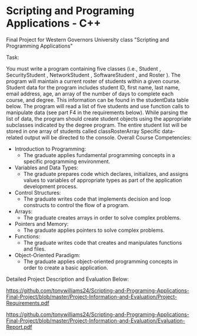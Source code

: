# Scripting and Programing Applications - C++
Final Project for Western Governors University class "Scripting and Programming Applications"

Task:

You must write a program containing five classes (i.e., Student , SecurityStudent , NetworkStudent , SoftwareStudent , and Roster ). The program will maintain a current roster of students within a given course. Student data for the program includes student ID, first name, last name, email address, age, an array of the number of days to complete each course, and degree. This information can be found in the studentData table below. The program will read a list of five students and use function calls to manipulate data (see part F4 in the requirements below). While parsing the list of data, the program should create student objects using the appropriate subclasses indicated by the degree program. The entire student list will be stored in one array of students called classRosterArray Specific data-related output will be directed to the console.
Overall Course Competencies:

- Introduction to Programming:
  - The graduate applies fundamental programming concepts in a specific programming environment.
- Variables and Data Types:
  - The graduate prepares code which declares, initializes, and assigns values to variables of appropriate types as part of the application development process.
- Control Structures:
  - The graduate writes code that implements decision and loop constructs to control the flow of a program.
- Arrays:
  - The graduate creates arrays in order to solve complex problems.
- Pointers and Memory:
  - The graduate applies pointers to solve complex problems.
- Functions:
  - The graduate writes code that creates and manipulates functions and files.
- Object-Oriented Paradigm:
  - The graduate applies object-oriented programming concepts in order to create a basic application.
  
Detailed Project Description and Evaluation Below:

https://github.com/tonywilliams24/Scripting-and-Programing-Applications-Final-Project/blob/master/Project-Information-and-Evaluation/Project-Requirements.pdf

https://github.com/tonywilliams24/Scripting-and-Programing-Applications-Final-Project/blob/master/Project-Information-and-Evaluation/Evaluation-Report.pdf
